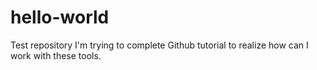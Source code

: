 # hello-world
Test repository
I'm trying to complete Github tutorial to realize how can I work with these tools.

